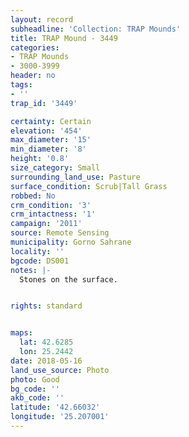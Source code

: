 ```yaml
---
layout: record
subheadline: 'Collection: TRAP Mounds'
title: TRAP Mound - 3449
categories:
- TRAP Mounds
- 3000-3999
header: no
tags:
- ''
trap_id: '3449'

certainty: Certain
elevation: '454'
max_diameter: '15'
min_diameter: '8'
height: '0.8'
size_category: Small
surrounding_land_use: Pasture
surface_condition: Scrub|Tall Grass
robbed: No
crm_condition: '3'
crm_intactness: '1'
campaign: '2011'
source: Remote Sensing
municipality: Gorno Sahrane
locality: ''
bgcode: DS001
notes: |-
  Stones on the surface.


rights: standard


maps:
  lat: 42.6285
  lon: 25.2442
date: 2018-05-16
land_use_source: Photo
photo: Good
bg_code: ''
akb_code: ''
latitude: '42.66032'
longitude: '25.207001'
---
```

